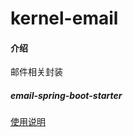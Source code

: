 # kernel-email

#### 介绍
邮件相关封装

##### email-spring-boot-starter

[使用说明](email-spring-boot-starter/README.md)



